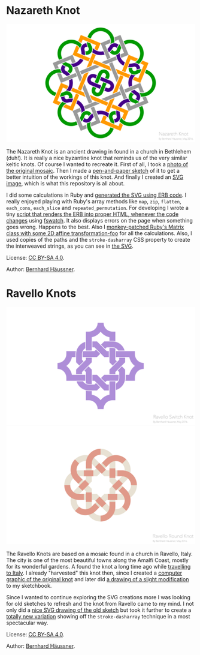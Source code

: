 # Nazareth Knot

![The Nazareth Knot][knot.png]

The Nazareth Knot is an ancient drawing in found in a church in Bethlehem (duh!). It is really a nice byzantine knot that reminds us of the very similar keltic knots. Of course I wanted to recreate it. First of all, I took a [photo of the original mosaic][2015-07-31%2016.21.02.jpg]. Then I made a [pen-and-paper sketch][2015-09-07%2021.44.28.jpg] of it to get a better intuition of the workings of this knot. And finally I created an [SVG image][knot.svg], which is what this repository is all about.

I did some calculations in Ruby and [generated the SVG using ERB code][index.rhtml]. I really enjoyed playing with Ruby's array methods like `map`, `zip`, `flatten`, `each_cons`, `each_slice` and `repeated_permutation`. For developing I wrote a tiny [script that renders the ERB into proper HTML, whenever the code changes][watch.sh] using [fswatch][fswatch]. It also displays errors on the page when something goes wrong. Happens to the best. Also I [monkey-patched Ruby's Matrix class with some 2D affine transformation-foo][helpers.rb] for all the calculations. Also, I used copies of the paths and the `stroke-dasharray` CSS property to create the interweaved strings, as you can see in [the SVG][index.html].

License: [CC BY-SA 4.0](http://creativecommons.org/licenses/by-sa/4.0/).

Author: [Bernhard Häussner](http://bernhardhaeussner.de).

[knot.png]: https://raw.githubusercontent.com/bxt/Nazareth-Knot/gh-pages/knot.png
[2015-07-31%2016.21.02.jpg]: https://github.com/bxt/Nazareth-Knot/blob/gh-pages/2015-07-31%2016.21.02.jpg
[2015-09-07%2021.44.28.jpg]: https://github.com/bxt/Nazareth-Knot/blob/gh-pages/2015-09-07%2021.44.28.jpg
[knot.svg]: https://github.com/bxt/Nazareth-Knot/blob/gh-pages/knot.svg
[index.rhtml]: https://github.com/bxt/Nazareth-Knot/blob/gh-pages/index.rhtml
[watch.sh]: https://github.com/bxt/Nazareth-Knot/blob/gh-pages/watch.sh
[fswatch]: https://emcrisostomo.github.io/fswatch/
[helpers.rb]: https://github.com/bxt/Nazareth-Knot/blob/gh-pages/helpers.rb
[index.html]: http://bxt.github.io/Nazareth-Knot/

# Ravello Knots

![The Ravello Switch Knot][ravello.png]
![The Ravello Round Knot][ravello_round.png]

The Ravello Knots are based on a mosaic found in a church in Ravello, Italy. The city is one of the most beautiful towns along the Amalfi Coast, mostly for its wonderful gardens. A found the knot a long time ago while [travelling to Italy][italy]. I already "harvested" this knot then, since I created a [computer graphic of the original knot][original] and later did [a drawing of a slight modification][sketchbook] to my sketchbook.

Since I wanted to continue exploring the SVG creations more I was looking for old sketches to refresh and the knot from Ravello came to my mind. I not only did a [nice SVG drawing of the old sketch][ravello.html] but took it further to create a [totally new variation][ravello_round.html] showing off the `stroke-dasharray` technique in a most spectacular way.

License: [CC BY-SA 4.0](http://creativecommons.org/licenses/by-sa/4.0/).

Author: [Bernhard Häussner](http://bernhardhaeussner.de).

[ravello.png]: https://raw.githubusercontent.com/bxt/Nazareth-Knot/gh-pages/ravello.png
[ravello_round.png]: https://raw.githubusercontent.com/bxt/Nazareth-Knot/gh-pages/ravello_round.png
[italy]: http://bernhardhaeussner.de/blog/tags/Italien
[original]: http://bernhardhaeussner.de/upl/Ravello_Knot.png
[sketchbook]: http://bernhardhaeussner.de/upl/Ravello%20Switch.png
[ravello.html]: http://bxt.github.io/Nazareth-Knot/ravello.html
[ravello_round.html]: http://bxt.github.io/Nazareth-Knot/ravello_round.html
